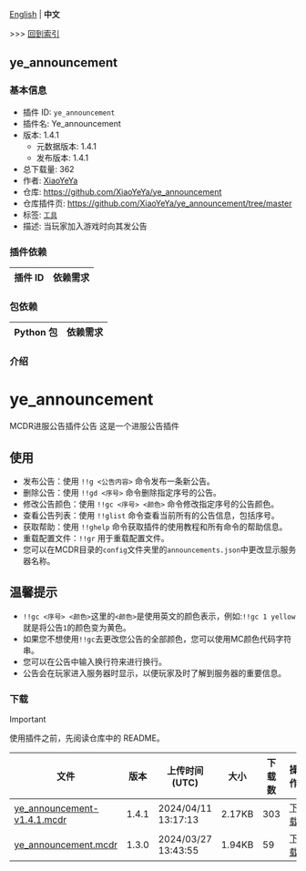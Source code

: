 [English](readme.md) | **中文**

\>\>\> [回到索引](/readme-zh_cn.md)

## ye_announcement

### 基本信息

- 插件 ID: `ye_announcement`
- 插件名: Ye_announcement
- 版本: 1.4.1
  - 元数据版本: 1.4.1
  - 发布版本: 1.4.1
- 总下载量: 362
- 作者: [XiaoYeYa](https://github.com/XiaoYeYa)
- 仓库: https://github.com/XiaoYeYa/ye_announcement
- 仓库插件页: https://github.com/XiaoYeYa/ye_announcement/tree/master
- 标签: [`工具`](/labels/tool/readme-zh_cn.md)
- 描述: 当玩家加入游戏时向其发公告

### 插件依赖

| 插件 ID | 依赖需求 |
| --- | --- |

### 包依赖

| Python 包 | 依赖需求 |
| --- | --- |

### 介绍

# ye_announcement
MCDR进服公告插件公告
这是一个进服公告插件

## 使用

- 发布公告：使用 `!!g <公告内容>` 命令发布一条新公告。
- 删除公告：使用 `!!gd <序号>` 命令删除指定序号的公告。
- 修改公告颜色：使用 `!!gc <序号> <颜色>` 命令修改指定序号的公告颜色。
- 查看公告列表：使用 `!!glist` 命令查看当前所有的公告信息，包括序号。
- 获取帮助：使用 `!!ghelp` 命令获取插件的使用教程和所有命令的帮助信息。
- 重载配置文件：`!!gr` 用于重载配置文件。
- 您可以在MCDR目录的`config`文件夹里的`announcements.json`中更改显示服务器名称。

## 温馨提示

- `!!gc <序号> <颜色>`这里的`<颜色>`是使用英文的颜色表示，例如:`!!gc 1 yellow`就是将公告`1`的颜色变为黄色。
- 如果您不想使用`!!gc`去更改您公告的全部颜色，您可以使用MC颜色代码字符串。
- 您可以在公告中输入换行符来进行换行。
- 公告会在玩家进入服务器时显示，以便玩家及时了解到服务器的重要信息。

### 下载

> [!IMPORTANT]
> 使用插件之前，先阅读仓库中的 README。

| 文件 | 版本 | 上传时间 (UTC) | 大小 | 下载数 | 操作 |
| --- | --- | --- | --- | --- | --- |
| [ye_announcement-v1.4.1.mcdr](https://github.com/XiaoYeYa/ye_announcement/releases/tag/v1.4.1) | 1.4.1 | 2024/04/11 13:17:13 | 2.17KB | 303 | [下载](https://github.com/XiaoYeYa/ye_announcement/releases/download/v1.4.1/ye_announcement-v1.4.1.mcdr) |
| [ye_announcement.mcdr](https://github.com/XiaoYeYa/ye_announcement/releases/tag/v1.3.0) | 1.3.0 | 2024/03/27 13:43:55 | 1.94KB | 59 | [下载](https://github.com/XiaoYeYa/ye_announcement/releases/download/v1.3.0/ye_announcement.mcdr) |

